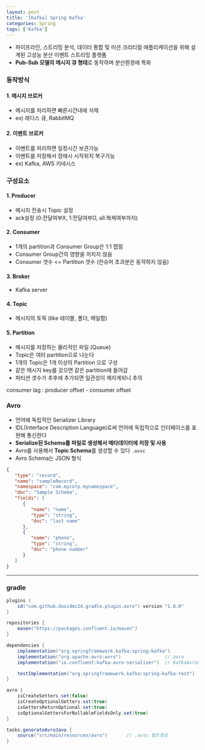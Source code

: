 ```yaml
---
layout: post
title: '[Kafka] Spring Kafka'
categories: Spring
tags: ['Kafka']
---
```

- 파이프라인, 스트리밍 분석, 데이터 통합 및 미션 크리티컬 애플리케이션을 위해 설계된 고성능 분산 이벤트 스트리밍 플랫폼
- **Pub-Sub 모델의 메시지 큐 형태**로 동작하며 분산환경에 특화

### 동작방식
#### 1. 메시지 브로커
- 메시지를 처리하면 빠른시간내에 삭제
- ex) 레디스 큐, RabbitMQ

#### 2. 이벤트 브로커
- 이벤트를 처리하면 일정시간 보관가능
- 이벤트를 저장해서 장애시 시작위치 복구가능
- ex) Kafka, AWS 키네시스

### 구성요소
#### 1. Producer
- 메시지 전송시 Topic 설정
- ack설정 (0:전달여부X, 1:전달여부O, all:복제여부까지)

#### 2. Consumer
- 1개의 partition과 Consumer Group은 1:1 맵핑
- Consumer Group간의 영향을 끼치지 않음
- Consumer 갯수 <= Partition 갯수 (컨슈머 초과분은 동작하지 않음)

#### 3. Broker
- Kafka server

#### 4. Topic
- 메시지의 토픽 (like 테이블, 폴더, 메일함)

#### 5. Partition
- 메시지를 저장하는 물리적인 파일 (Queue)
- Topic은 여러 partition으로 나눈다
- 1개의 Topic은 1개 이상의 Partition 으로 구성
- 같은 메시지 key를 갖으면 같은 partition에 들어감
- 파티션 갯수가 추후에 추가되면 일관성이 깨지게되니 추의

consumer lag : producer offset - consumer offset

### Avro
- 언어에 독립적인 Serializer Library
- IDL(Interface Description Language)로써 언어에 독립적으로 인터페이스를 표현해 통신한다
- **Serialize된 Schema를 파일로 생성해서 메타데이터에 저장 및 사용**
- Avro를 사용해서 **Topic Schema**를 생성할 수 있다 `.avsc`
- Avro Schema는 JSON 형식

```json
{
   "type": "record",
   "name": "sampleRecord",
   "namespace": "com.mycorp.mynamespace",
   "doc": "Sample Schema",
   "fields": [
      {
         "name": "name",
         "type": "string",
         "doc": "last name"
      },
      {
         "name": "phone",
         "type": "string",
         "doc": "phone number"
      }
   ]
}
```

---

### gradle

```gradle
plugins {
    id("com.github.davidmc24.gradle.plugin.avro") version "1.8.0"
}

repositories {
    maven("https://packages.confluent.io/maven")
}

dependencies {
    implementation("org.springframework.kafka:spring-kafka")
    implementation("org.apache.avro:avro")                // avro
    implementation("io.confluent:kafka-avro-serializer")  // KafkaAvroSerializer

    testImplementation("org.springframework.kafka:spring-kafka-test")
}

avro {
    isCreateSetters.set(false)
    isCreateOptionalGetters.set(true)
    isGettersReturnOptional.set(true)
    isOptionalGettersForNullableFieldsOnly.set(true)
}

tasks.generateAvroJava {
    source("src/main/resources/avro")       // .avsc 빌드경로
}
```